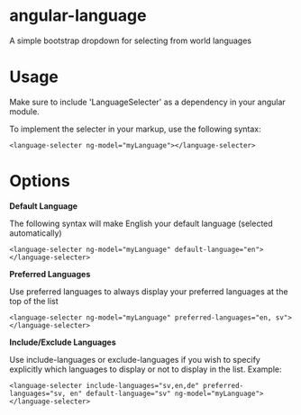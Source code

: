 # angular-language
A simple bootstrap dropdown for selecting from world languages

# Usage
Make sure to include 'LanguageSelecter' as a dependency in your angular module.

To implement the selecter in your markup, use the following syntax:


`<language-selecter ng-model="myLanguage"></language-selecter>`

# Options

**Default Language**

The following syntax will make English your default language (selected automatically)

`<language-selecter ng-model="myLanguage" default-language="en"></language-selecter>`

**Preferred Languages**

Use preferred languages to always display your preferred languages at the top of the list


`<language-selecter ng-model="myLanguage" preferred-languages="en, sv"></language-selecter>`

**Include/Exclude Languages**

Use include-languages or exclude-languages if you wish to specify explicitly which languages to display or not to display in the list.
Example:


`<language-selecter include-languages="sv,en,de" preferred-languages="sv, en" default-language="sv" ng-model="myLanguage"></language-selecter>`
